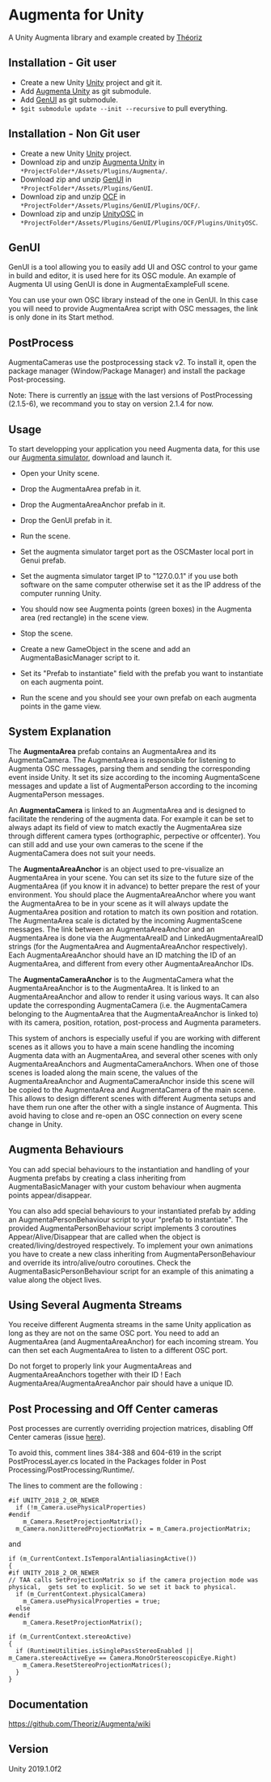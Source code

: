 ﻿Augmenta for Unity
=======================

A Unity Augmenta library and example created by [Théoriz](http://www.theoriz.com/en/)

Installation - Git user
-------------------------------------

 - Create a new Unity [Unity](https://unity3d.com/fr) project and git it.
 - Add [Augmenta Unity](https://github.com/Theoriz/AugmentaUnity) as git submodule.
 - Add [GenUI](https://github.com/Theoriz/GenUI) as git submodule.
 - `$git submodule update --init --recursive` to pull everything.

 Installation - Non Git user
-------------------------------------
- Create a new Unity [Unity](https://unity3d.com/fr) project.
- Download zip and unzip [Augmenta Unity](https://github.com/Theoriz/AugmentaUnity) in `*ProjectFolder*/Assets/Plugins/Augmenta/`.
- Download zip and unzip [GenUI](https://github.com/Theoriz/GenUI) in `*ProjectFolder*/Assets/Plugins/GenUI`.
- Download zip and unzip [OCF](https://github.com/Theoriz/OCF) in `*ProjectFolder*/Assets/Plugins/GenUI/Plugins/OCF/`.
- Download zip and unzip [UnityOSC](https://github.com/Theoriz/UnityOSC) in `*ProjectFolder*/Assets/Plugins/GenUI/Plugins/OCF/Plugins/UnityOSC`.

GenUI
-------------------------------------

GenUI is a tool allowing you to easily add UI and OSC control to your game in build and editor, it is used here for its OSC module. An example of Augmenta UI using GenUI is done in AugmentaExampleFull scene.

You can use your own OSC library instead of the one in GenUI. In this case you will need to provide AugmentaArea script with OSC messages, the link is only done in its Start method.

PostProcess
-------------------------------------

AugmentaCameras use the postprocessing stack v2. To install it, open the package manager (Window/Package Manager) and install the package Post-processing.

Note: There is currently an [issue](https://github.com/Unity-Technologies/PostProcessing/issues/789) with the last versions of PostProcessing (2.1.5-6), we recommand you to stay on version 2.1.4 for now.

Usage
-------------------------------------

To start developping your application you need Augmenta data, for this use our [Augmenta simulator](https://github.com/Theoriz/Augmenta-simulator/releases), download and launch it.

- Open your Unity scene.

- Drop the AugmentaArea prefab in it.

- Drop the AugmentaAreaAnchor prefab in it.

- Drop the GenUI prefab in it.

- Run the scene.

- Set the augmenta simulator target port as the OSCMaster local port in Genui prefab.

- Set the augmenta simulator target IP to "127.0.0.1" if you use both software on the same computer otherwise set it as the IP address of the computer running Unity.

- You should now see Augmenta points (green boxes) in the Augmenta area (red rectangle) in the scene view.

- Stop the scene.

- Create a new GameObject in the scene and add an AugmentaBasicManager script to it.

- Set its "Prefab to instantiate" field with the prefab you want to instantiate on each augmenta point.

- Run the scene and you should see your own prefab on each augmenta points in the game view.


System Explanation
-------------------------------------

The **AugmentaArea** prefab contains an AugmentaArea and its AugmentaCamera. The AugmentaArea is responsible for listening to Augmenta OSC messages, parsing them and sending the corresponding event inside Unity. It set its size according to the incoming AugmentaScene messages and update a list of AugmentaPerson according to the incoming AugmentaPerson messages.

An **AugmentaCamera** is linked to an AugmentaArea and is designed to facilitate the rendering of the augmenta data. For example it can be set to always adapt its field of view to match exactly the AugmentaArea size through different camera types (orthographic, perpective or offcenter). You can still add and use your own cameras to the scene if the AugmentaCamera does not suit your needs.

The **AugmentaAreaAnchor** is an object used to pre-visualize an AugmentaArea in your scene. You can set its size to the future size of the AugmentaArea (if you know it in advance) to better prepare the rest of your environment. You should place the AugmentaAreaAnchor where you want the AugmentaArea to be in your scene as it will always update the AugmentaArea position and rotation to match its own position and rotation. The AugmentaArea scale is dictated by the incoming AugmentaScene messages. The link between an AugmentaAreaAnchor and an AugmentaArea is done via the AugmentaAreaID and LinkedAugmentaAreaID strings (for the AugmentaArea and AugmentaAreaAnchor respectively). Each AugmentaAreaAnchor should have an ID matching the ID of an AugmentaArea, and different from every other AugmentaAreaAnchor IDs.

The **AugmentaCameraAnchor** is to the AugmentaCamera what the AugmentaAreaAnchor is to the AugmentaArea. It is linked to an AugmentaAreaAnchor and allow to render it using various ways. It can also update the corresponding AugmentaCamera (i.e. the AugmentaCamera belonging to the AugmentaArea that the AugmentaAreaAnchor is linked to) with its camera, position, rotation, post-process and Augmenta parameters.

This system of anchors is especially useful if you are working with different scenes as it allows you to have a main scene handling the incoming Augmenta data with an AugmentaArea, and several other scenes with only AugmentaAreaAnchors and AugmentaCameraAnchors. When one of those scenes is loaded along the main scene, the values of the AugmentaAreaAnchor and AugmentaCameraAnchor inside this scene will be copied to the AugmentaArea and AugmentaCamera of the main scene. This allows to design different scenes with different Augmenta setups and have them run one after the other with a single instance of Augmenta. This avoid having to close and re-open an OSC connection on every scene change in Unity.

Augmenta Behaviours
-------------------------------------

You can add special behaviours to the instantiation and handling of your Augmenta prefabs by creating a class inheriting from AugmentaBasicManager with your custom behaviour when augmenta points appear/disappear.

You can also add special behaviours to your instantiated prefab by adding an AugmentaPersonBehaviour script to your "prefab to instantiate". The provided AugmentaPersonBehaviour script implements 3 coroutines Appear/Alive/Disappear that are called when the object is created/living/destroyed respectively.
To implement your own animations you have to create a new class inheriting from AugmentaPersonBehaviour and override its intro/alive/outro coroutines. Check the AugmentaBasicPersonBehaviour script for an example of this animating a value along the object lives.

Using Several Augmenta Streams
-------------------------------------

You receive different Augmenta streams in the same Unity application as long as they are not on the same OSC port. You need to add an AugmentaArea (and AugmentaAreaAnchor) for each incoming stream. You can then set each AugmentaArea to listen to a different OSC port.

Do not forget to properly link your AugmentaAreas and AugmentaAreaAnchors together with their ID ! Each AugmentaArea/AugmentaAreaAnchor pair should have a unique ID.


Post Processing and Off Center cameras
-------------------------------------

Post processes are currently overriding projection matrices, disabling Off Center cameras (issue [here](https://github.com/Unity-Technologies/PostProcessing/issues/546)).

To avoid this, comment lines 384-388 and 604-619 in the script PostProcessLayer.cs located in the Packages folder in Post Processing/PostProcessing/Runtime/.

The lines to comment are the following :

    #if UNITY_2018_2_OR_NEWER
      if (!m_Camera.usePhysicalProperties)
    #endif
        m_Camera.ResetProjectionMatrix();
      m_Camera.nonJitteredProjectionMatrix = m_Camera.projectionMatrix;

and

    if (m_CurrentContext.IsTemporalAntialiasingActive())
    {
    #if UNITY_2018_2_OR_NEWER
    // TAA calls SetProjectionMatrix so if the camera projection mode was physical,  gets set to explicit. So we set it back to physical.
      if (m_CurrentContext.physicalCamera)
        m_Camera.usePhysicalProperties = true;
      else
    #endif
        m_Camera.ResetProjectionMatrix();

    if (m_CurrentContext.stereoActive)
    {
      if (RuntimeUtilities.isSinglePassStereoEnabled || m_Camera.stereoActiveEye == Camera.MonoOrStereoscopicEye.Right)
        m_Camera.ResetStereoProjectionMatrices();
      }
    }



Documentation
-------------

https://github.com/Theoriz/Augmenta/wiki

Version
-------------

Unity 2019.1.0f2
